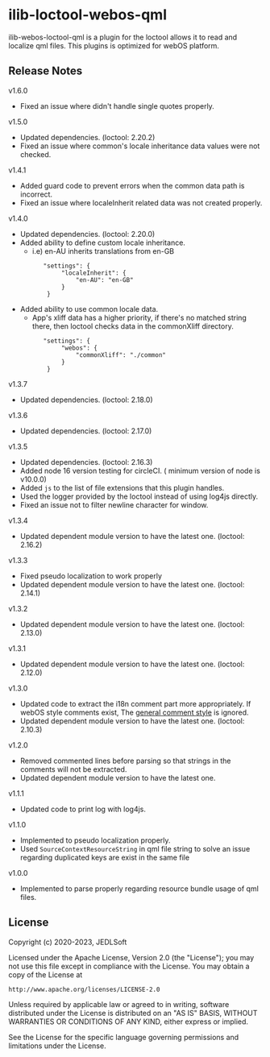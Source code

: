 # ilib-loctool-webos-qml
ilib-webos-loctool-qml is a plugin for the loctool allows it to read and localize qml files. This plugins is optimized for webOS platform.

## Release Notes
v1.6.0
* Fixed an issue where didn't handle single quotes properly.

v1.5.0
* Updated dependencies. (loctool: 2.20.2)
* Fixed an issue where common's locale inheritance data values were not checked.

v1.4.1
* Added guard code to prevent errors when the common data path is incorrect.
* Fixed an issue where localeInherit related data was not created properly.

v1.4.0
* Updated dependencies. (loctool: 2.20.0)
* Added ability to define custom locale inheritance.
  * i.e) en-AU inherits translations from en-GB
    ~~~~
       "settings": {
            "localeInherit": {
                "en-AU": "en-GB"
            }
        }
    ~~~~
* Added ability to use common locale data.
  * App's xliff data has a higher priority, if there's no matched string there, then loctool checks data in the commonXliff directory.
    ~~~~
       "settings": {
            "webos": {
                "commonXliff": "./common"
            }
        }
    ~~~~

v1.3.7
* Updated dependencies. (loctool: 2.18.0)

v1.3.6
* Updated dependencies. (loctool: 2.17.0)

v1.3.5
* Updated dependencies. (loctool: 2.16.3)
* Added node 16 version testing for circleCI. ( minimum version of node is v10.0.0)
* Added `js` to the list of file extensions that this plugin handles.
* Used the logger provided by the loctool instead of using log4js directly.
* Fixed an issue not to filter newline character for window.

v1.3.4
* Updated dependent module version to have the latest one. (loctool: 2.16.2)

v1.3.3
* Fixed pseudo localization to work properly
* Updated dependent module version to have the latest one. (loctool: 2.14.1)

v1.3.2
* Updated dependent module version to have the latest one. (loctool: 2.13.0)

v1.3.1
* Updated dependent module version to have the latest one. (loctool: 2.12.0)

v1.3.0
* Updated code to extract the i18n comment part more appropriately. If webOS style comments exist, The [general comment style](https://doc.qt.io/qt-5/qtquick-internationalization.html) is ignored.
* Updated dependent module version to have the latest one. (loctool: 2.10.3)

v1.2.0
* Removed commented lines before parsing so that strings in the comments will not be extracted.
* Updated dependent module version to have the latest one.

v1.1.1
* Updated code to print log with log4js.

v1.1.0
* Implemented to pseudo localization properly.
* Used `SourceContextResourceString` in qml file string to solve an issue regarding duplicated keys are exist in the same file

v1.0.0
* Implemented to parse properly regarding resource bundle usage of qml files.

## License

Copyright (c) 2020-2023, JEDLSoft

Licensed under the Apache License, Version 2.0 (the "License");
you may not use this file except in compliance with the License.
You may obtain a copy of the License at

    http://www.apache.org/licenses/LICENSE-2.0

Unless required by applicable law or agreed to in writing, software
distributed under the License is distributed on an "AS IS" BASIS,
WITHOUT WARRANTIES OR CONDITIONS OF ANY KIND, either express or implied.

See the License for the specific language governing permissions and
limitations under the License.
